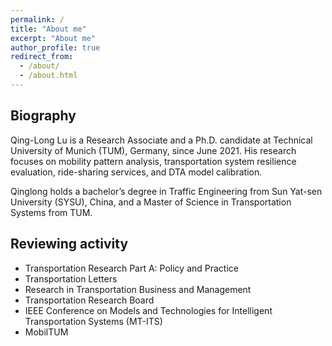 ```yaml
---
permalink: /
title: "About me"
excerpt: "About me"
author_profile: true
redirect_from: 
  - /about/
  - /about.html
---
```


## Biography

Qing-Long Lu is a Research Associate and a Ph.D. candidate at Technical University of Munich (TUM), Germany, since June 2021. His research focuses on mobility pattern analysis, transportation system resilience evaluation, ride-sharing services, and DTA model calibration.

Qinglong holds a bachelor’s degree in Traffic Engineering from Sun Yat-sen University (SYSU), China, and a Master of Science in Transportation Systems from TUM.

## Reviewing activity
- Transportation Research Part A: Policy and Practice
- Transportation Letters
- Research in Transportation Business and Management
- Transportation Research Board
- IEEE Conference on Models and Technologies for Intelligent Transportation Systems (MT-ITS)
- MobilTUM